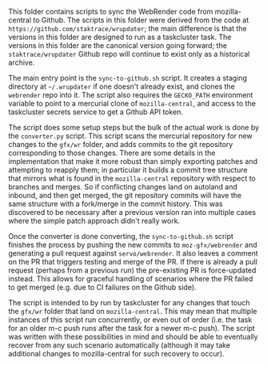 This folder contains scripts to sync the WebRender code from
mozilla-central to Github. The scripts in this folder were derived
from the code at `https://github.com/staktrace/wrupdater`; the main
difference is that the versions in this folder are designed to run
as a taskcluster task. The versions in this folder are the canonical
version going forward; the `staktrace/wrupdater` Github repo will
continue to exist only as a historical archive.

The main entry point is the `sync-to-github.sh` script. It creates a
staging directory at `~/.wrupdater` if one doesn't already exist,
and clones the `webrender` repo into it. The script also requires the
`GECKO_PATH` environment variable to point to a mercurial clone of
`mozilla-central`, and access to the taskcluster secrets service to
get a Github API token.

The script does some setup steps but the bulk of the actual work
is done by the `converter.py` script. This script scans the mercurial
repository for new changes to the `gfx/wr` folder, and adds commits to
the git repository corresponding to those changes. There are some
details in the implementation that make it more robust than simply
exporting patches and attempting to reapply them; in particular it
builds a commit tree structure that mirrors what is found in the
`mozilla-central` repository with respect to branches and merges. So
if conflicting changes land on autoland and inbound, and then get
merged, the git repository commits will have the same structure with
a fork/merge in the commit history. This was discovered to be
necessary after a previous version ran into multiple cases where
the simple patch approach didn't really work.

Once the converter is done converting, the `sync-to-github.sh` script
finishes the process by pushing the new commits to `moz-gfx/webrender`
and generating a pull request against `servo/webrender`. It also
leaves a comment on the PR that triggers testing and merge of the PR.
If there is already a pull request (perhaps from a previous run) the
pre-existing PR is force-updated instead. This allows for graceful
handling of scenarios where the PR failed to get merged (e.g. due to
CI failures on the Github side).

The script is intended to by run by taskcluster for any changes that
touch the `gfx/wr` folder that land on `mozilla-central`. This may mean
that multiple instances of this script run concurrently, or even out
of order (i.e. the task for an older m-c push runs after the task for
a newer m-c push). The script was written with these possibilities in
mind and should be able to eventually recover from any such scenario
automatically (although it may take additional changes to mozilla-central
for such recovery to occur).
